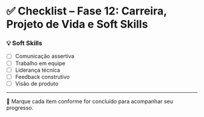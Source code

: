 # ✅ Checklist – Fase 12: Carreira, Projeto de Vida e Soft Skills

### 💡 Soft Skills
- [ ] Comunicação assertiva
- [ ] Trabalho em equipe
- [ ] Liderança técnica
- [ ] Feedback construtivo
- [ ] Visão de produto

---

📘 Marque cada item conforme for concluído para acompanhar seu progresso.
